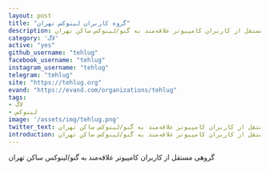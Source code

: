 ```yaml
---
layout: post
title: "گروه کاربران لینوکس تهران"
description: گروهی مستقل از کاربران کامپیوتر علاقه‌مند به گنو/لینوکس ساکن تهران.
category: 'لاگ'
active: "yes"
github_username: "tehlug"
facebook_username: "tehlug"
instagram_username: "tehlug"
telegram: "tehlug"
site: "https://tehlug.org"
evand: "https://evand.com/organizations/tehlug"
tags:
- لاگ
- لینوکس
image: '/assets/img/tehlug.png'
twitter_text: گروهی مستقل از کاربران کامپیوتر علاقه‌مند به گنو/لینوکس ساکن تهران.
introduction: گروهی مستقل از کاربران کامپیوتر علاقه‌مند به گنو/لینوکس ساکن تهران.
---
```


گروهی مستقل از کاربران کامپیوتر علاقه‌مند به گنو/لینوکس ساکن تهران

